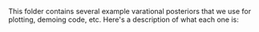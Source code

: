 This folder contains several example varational posteriors that we use for plotting, demoing code, etc. Here's a description of what each one is:

